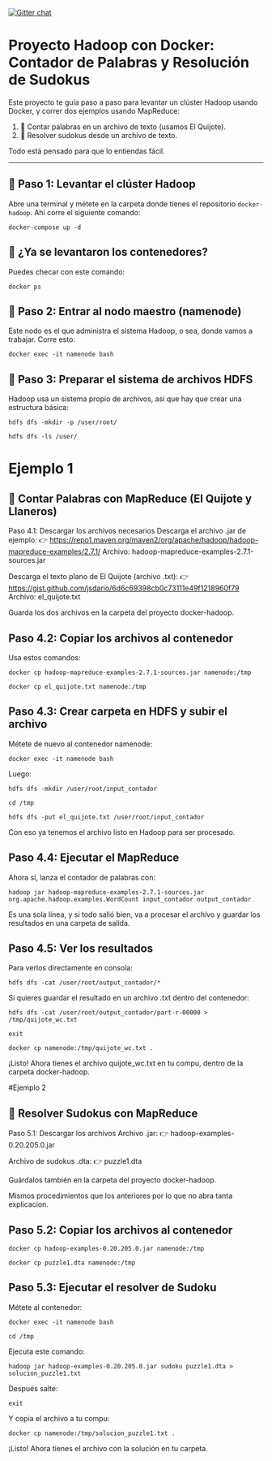 [![Gitter chat](https://badges.gitter.im/gitterHQ/gitter.png)](https://gitter.im/big-data-europe/Lobby)

# Proyecto Hadoop con Docker: Contador de Palabras y Resolución de Sudokus

Este proyecto te guía paso a paso para levantar un clúster Hadoop usando Docker, y correr dos ejemplos usando MapReduce:

1. 📖 Contar palabras en un archivo de texto (usamos El Quijote).
2. 🧩 Resolver sudokus desde un archivo de texto.

Todo está pensado para que lo entiendas fácil.

---

## 🚀 Paso 1: Levantar el clúster Hadoop

Abre una terminal y métete en la carpeta donde tienes el repositorio `docker-hadoop`. Ahí corre el siguiente comando:

```
docker-compose up -d
```

## 🚀  ¿Ya se levantaron los contenedores?
Puedes checar con este comando:
```
docker ps
```

## 🧠 Paso 2: Entrar al nodo maestro (namenode)
Este nodo es el que administra el sistema Hadoop, o sea, donde vamos a trabajar.
Corre esto:
```
docker exec -it namenode bash
```

## 📁 Paso 3: Preparar el sistema de archivos HDFS
Hadoop usa un sistema propio de archivos, así que hay que crear una estructura básica:
```
hdfs dfs -mkdir -p /user/root/
```
```
hdfs dfs -ls /user/
```
# Ejemplo 1
## 📖 Contar Palabras con MapReduce (El Quijote y Llaneros)
Paso 4.1: Descargar los archivos necesarios
Descarga el archivo .jar de ejemplo:
👉 https://repo1.maven.org/maven2/org/apache/hadoop/hadoop-mapreduce-examples/2.7.1/
Archivo: hadoop-mapreduce-examples-2.7.1-sources.jar

Descarga el texto plano de El Quijote (archivo .txt):
👉 https://gist.github.com/jsdario/6d6c69398cb0c73111e49f1218960f79
Archivo: el_quijote.txt

Guarda los dos archivos en la carpeta del proyecto docker-hadoop.

## Paso 4.2: Copiar los archivos al contenedor
Usa estos comandos:
```
docker cp hadoop-mapreduce-examples-2.7.1-sources.jar namenode:/tmp
```
```
docker cp el_quijote.txt namenode:/tmp
```

## Paso 4.3: Crear carpeta en HDFS y subir el archivo
Métete de nuevo al contenedor namenode:
```
docker exec -it namenode bash
```
Luego:
```
hdfs dfs -mkdir /user/root/input_contador
```
```
cd /tmp
```
```
hdfs dfs -put el_quijote.txt /user/root/input_contador
```
Con eso ya tenemos el archivo listo en Hadoop para ser procesado.

## Paso 4.4: Ejecutar el MapReduce
Ahora sí, lanza el contador de palabras con:
```
hadoop jar hadoop-mapreduce-examples-2.7.1-sources.jar org.apache.hadoop.examples.WordCount input_contador output_contador
```
Es una sola línea, y si todo salió bien, va a procesar el archivo y guardar los resultados en una carpeta de salida.

## Paso 4.5: Ver los resultados
Para verlos directamente en consola:
```
hdfs dfs -cat /user/root/output_contador/*
```

Si quieres guardar el resultado en un archivo .txt dentro del contenedor:
```
hdfs dfs -cat /user/root/output_contador/part-r-00000 > /tmp/quijote_wc.txt
```
```
exit
```
```
docker cp namenode:/tmp/quijote_wc.txt .
```

¡Listo! Ahora tienes el archivo quijote_wc.txt en tu compu, dentro de la carpeta docker-hadoop.

#Ejemplo 2
## 🧩 Resolver Sudokus con MapReduce
Paso 5.1: Descargar los archivos
Archivo .jar:
👉 hadoop-examples-0.20.205.0.jar 

Archivo de sudokus .dta:
👉 puzzle1.dta

Guárdalos también en la carpeta del proyecto docker-hadoop.

Mismos procedimientos que los anteriores por lo que no abra tanta explicacion. 

## Paso 5.2: Copiar los archivos al contenedor

```
docker cp hadoop-examples-0.20.205.0.jar namenode:/tmp
```
```
docker cp puzzle1.dta namenode:/tmp
```
## Paso 5.3: Ejecutar el resolver de Sudoku
Métete al contenedor:
```
docker exec -it namenode bash
```
```
cd /tmp
```
Ejecuta este comando:
```
hadoop jar hadoop-examples-0.20.205.0.jar sudoku puzzle1.dta > solucion_puzzle1.txt
```
Después salte:
```
exit
```
Y copia el archivo a tu compu:
```
docker cp namenode:/tmp/solucion_puzzle1.txt .
```
¡Listo! Ahora tienes el archivo con la solución en tu carpeta.





